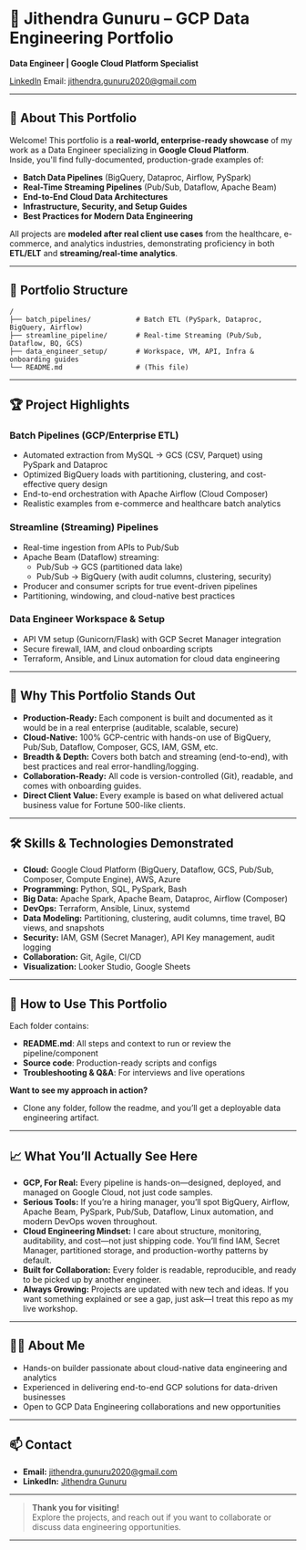 # 🚀 Jithendra Gunuru – GCP Data Engineering Portfolio

**Data Engineer | Google Cloud Platform Specialist**

[LinkedIn](https://www.linkedin.com/in/jithendra-gunuru-gcp-data-engineer/) Email: [jithendra.gunuru2020@gmail.com](mailto\:jithendra.gunuru2020@gmail.com)

---

## 🌟 About This Portfolio

Welcome! This portfolio is a **real-world, enterprise-ready showcase** of my work as a Data Engineer specializing in **Google Cloud Platform**.\
Inside, you'll find fully-documented, production-grade examples of:

- **Batch Data Pipelines** (BigQuery, Dataproc, Airflow, PySpark)
- **Real-Time Streaming Pipelines** (Pub/Sub, Dataflow, Apache Beam)
- **End-to-End Cloud Data Architectures**
- **Infrastructure, Security, and Setup Guides**
- **Best Practices for Modern Data Engineering**

All projects are **modeled after real client use cases** from the healthcare, e-commerce, and analytics industries, demonstrating proficiency in both **ETL/ELT** and **streaming/real-time analytics**.

---

## 📂 Portfolio Structure

```
/
├── batch_pipelines/           # Batch ETL (PySpark, Dataproc, BigQuery, Airflow)
├── streamline_pipeline/       # Real-time Streaming (Pub/Sub, Dataflow, BQ, GCS)
├── data_engineer_setup/       # Workspace, VM, API, Infra & onboarding guides
└── README.md                  # (This file)
```

---

## 🏆 Project Highlights

### **Batch Pipelines (GCP/Enterprise ETL)**

- Automated extraction from MySQL → GCS (CSV, Parquet) using PySpark and Dataproc
- Optimized BigQuery loads with partitioning, clustering, and cost-effective query design
- End-to-end orchestration with Apache Airflow (Cloud Composer)
- Realistic examples from e-commerce and healthcare batch analytics

### **Streamline (Streaming) Pipelines**

- Real-time ingestion from APIs to Pub/Sub
- Apache Beam (Dataflow) streaming:
  - Pub/Sub → GCS (partitioned data lake)
  - Pub/Sub → BigQuery (with audit columns, clustering, security)
- Producer and consumer scripts for true event-driven pipelines
- Partitioning, windowing, and cloud-native best practices

### **Data Engineer Workspace & Setup**

- API VM setup (Gunicorn/Flask) with GCP Secret Manager integration
- Secure firewall, IAM, and cloud onboarding scripts
- Terraform, Ansible, and Linux automation for cloud data engineering

---

## 💼 Why This Portfolio Stands Out

- **Production-Ready:** Each component is built and documented as it would be in a real enterprise (auditable, scalable, secure)
- **Cloud-Native:** 100% GCP-centric with hands-on use of BigQuery, Pub/Sub, Dataflow, Composer, GCS, IAM, GSM, etc.
- **Breadth & Depth:** Covers both batch and streaming (end-to-end), with best practices and real error-handling/logging.
- **Collaboration-Ready:** All code is version-controlled (Git), readable, and comes with onboarding guides.
- **Direct Client Value:** Every example is based on what delivered actual business value for Fortune 500-like clients.

---

## 🛠️ Skills & Technologies Demonstrated

- **Cloud:** Google Cloud Platform (BigQuery, Dataflow, GCS, Pub/Sub, Composer, Compute Engine), AWS, Azure
- **Programming:** Python, SQL, PySpark, Bash
- **Big Data:** Apache Spark, Apache Beam, Dataproc, Airflow (Composer)
- **DevOps:** Terraform, Ansible, Linux, systemd
- **Data Modeling:** Partitioning, clustering, audit columns, time travel, BQ views, and snapshots
- **Security:** IAM, GSM (Secret Manager), API Key management, audit logging
- **Collaboration:** Git, Agile, CI/CD
- **Visualization:** Looker Studio, Google Sheets

---

## 🚀 How to Use This Portfolio

Each folder contains:

- **README.md**: All steps and context to run or review the pipeline/component
- **Source code**: Production-ready scripts and configs
- **Troubleshooting & Q&A**: For interviews and live operations

**Want to see my approach in action?**

- Clone any folder, follow the readme, and you’ll get a deployable data engineering artifact.

---

## 📈 What You’ll Actually See Here

- **GCP, For Real:** Every pipeline is hands-on—designed, deployed, and managed on Google Cloud, not just code samples.
- **Serious Tools:** If you’re a hiring manager, you’ll spot BigQuery, Airflow, Apache Beam, PySpark, Pub/Sub, Dataflow, Linux automation, and modern DevOps woven throughout.
- **Cloud Engineering Mindset:** I care about structure, monitoring, auditability, and cost—not just shipping code. You’ll find IAM, Secret Manager, partitioned storage, and production-worthy patterns by default.
- **Built for Collaboration:** Every folder is readable, reproducible, and ready to be picked up by another engineer.
- **Always Growing:** Projects are updated with new tech and ideas. If you want something explained or see a gap, just ask—I treat this repo as my live workshop.

---

## 👨‍💻 About Me

- Hands-on builder passionate about cloud-native data engineering and analytics
- Experienced in delivering end-to-end GCP solutions for data-driven businesses
- Open to GCP Data Engineering collaborations and new opportunities

---

## 📫 Contact

- **Email:** [jithendra.gunuru2020@gmail.com](mailto\:jithendra.gunuru2020@gmail.com)
- **LinkedIn:** [Jithendra Gunuru](https://www.linkedin.com/in/jithendra-gunuru-gcp-data-engineer/)

---

> **Thank you for visiting!**\
> Explore the projects, and reach out if you want to collaborate or discuss data engineering opportunities.

---


